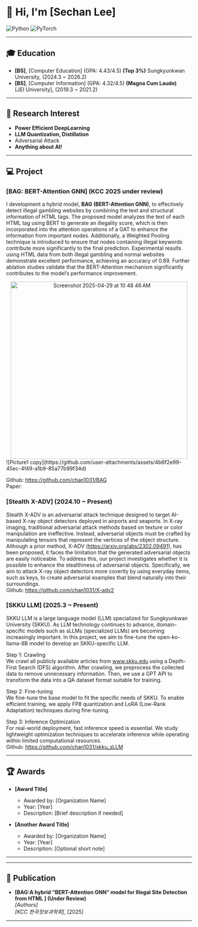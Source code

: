# 👋 Hi, I'm [Sechan Lee]

![Python](https://img.shields.io/badge/Python-3776AB?style=flat&logo=python&logoColor=white)
![PyTorch](https://img.shields.io/badge/PyTorch-EE4C2C?style=flat&logo=pytorch&logoColor=white)

---

## 🎓 Education
- **[BS]**, [Computer Education] (GPA: 4.43/4.5) **(Top 3%)**
  Sungkyunkwan University, (2024.3 ~ 2026.2)
- **[BS]**, [Computer Information]  (GPA: 4.32/4.5) **(Magna Cum Laude)**  
  [JEI University], (2019.3 ~ 2021.2)

---

## 🔬 Research Interest
- **Power Efficient DeepLearning**
- **LLM Quantization, Distillation**
- Adversarial Attack
- **Anything about AI!**

---
## 💻 Project  
### **[BAG: BERT-Attention GNN] (KCC 2025 under review)**  
I development a hybrid model, **BAG (BERT-Attention GNN)**, to effectively detect illegal gambling websites by combining the text and structural information of HTML tags. The proposed model analyzes the text of each HTML tag using BERT to generate an illegality score, which is then incorporated into the attention operations of a GAT to enhance the information from important nodes. Additionally, a Weighted Pooling technique is introduced to ensure that nodes containing illegal keywords contribute more significantly to the final prediction. Experimental results using HTML data from both illegal gambling and normal websites demonstrate excellent performance, achieving an accuracy of 0.89. Further ablation studies validate that the BERT-Attention mechanism significantly contributes to the model’s performance improvement.  
<div align="center">
  <img width="480" alt="Screenshot 2025-04-29 at 10 48 46 AM" src="https://github.com/user-attachments/assets/4e44aa1d-d0ee-4af0-bd24-9e61eb270a67" />
</div>
![Picture1 copy](https://github.com/user-attachments/assets/4b6f2e99-45ec-4f49-a1b9-85a77b99f34d)


Github: https://github.com/chan1031/BAG  
Paper: 

### **[Stealth X-ADV]** (2024.10 ~ Present)  
Stealth X-ADV is an adversarial attack technique designed to target AI-based X-ray object detectors deployed in airports and seaports. In X-ray imaging, traditional adversarial attack methods based on texture or color manipulation are ineffective. Instead, adversarial objects must be crafted by manipulating tensors that represent the vertices of the object structure. Although a prior method, X-ADV (https://arxiv.org/abs/2302.09491), has been proposed, it faces the limitation that the generated adversarial objects are easily noticeable.
To address this, our project investigates whether it is possible to enhance the stealthiness of adversarial objects. Specifically, we aim to attack X-ray object detectors more covertly by using everyday items, such as keys, to create adversarial examples that blend naturally into their surroundings.  
Github: https://github.com/chan1031/X-adv2

### **[SKKU LLM]** (2025.3 ~ Present)  
SKKU LLM is a large language model (LLM) specialized for Sungkyunkwan University (SKKU). As LLM technology continues to advance, domain-specific models such as sLLMs (specialized LLMs) are becoming increasingly important. In this project, we aim to fine-tune the open-ko-llama-8B model to develop an SKKU-specific LLM.  

Step 1: Crawling  
We crawl all publicly available articles from www.skku.edu using a Depth-First Search (DFS) algorithm. After crawling, we preprocess the collected data to remove unnecessary information. Then, we use a GPT API to transform the data into a QA dataset format suitable for training. 
     
Step 2: Fine-tuning  
We fine-tune the base model to fit the specific needs of SKKU. To enable efficient training, we apply FP8 quantization and LoRA (Low-Rank Adaptation) techniques during fine-tuning.  
  
Step 3: Inference Optimization  
For real-world deployment, fast inference speed is essential. We study lightweight optimization techniques to accelerate inference while operating within limited computational resources.    
Github: https://github.com/chan1031/skku_sLLM

---

## 🏆 Awards

- **[Award Title]**  
  - Awarded by: [Organization Name]
  - Year: [Year]
  - Description: [Brief description if needed]

- **[Another Award Title]**  
  - Awarded by: [Organization Name]
  - Year: [Year]
  - Description: [Optional short note]

---

---

## 📄 Publication
- **[BAG:A hybrid “BERT-Attention GNN“ model for Illegal Site Detection from HTML ] (Under Review)**  
  _[Authors]_  
  *[KCC 한국정보과학회]*, [2025]  

---
